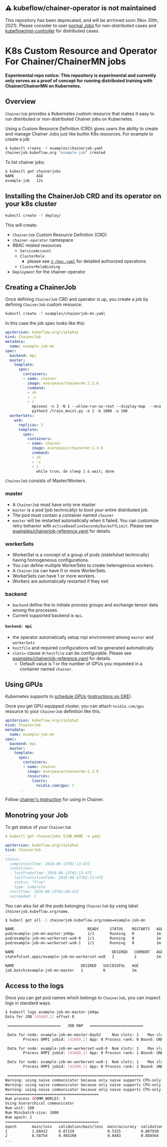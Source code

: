 ## :warning: **kubeflow/chainer-operator is not maintained**

This repository has been deprecated, and will be archived soon (Nov 30th, 2021). Please consider to user [normal Jobs](https://kubernetes.io/docs/tasks/job/) for non-distributed cases and [kubeflow/mpi-controller](https://github.com/kubeflow/mpi-operator) for distributed cases.

# K8s Custom Resource and Operator For Chainer/ChainerMN jobs

__Experimental repo notice: This repository is experimental and currently only serves as a proof of concept for running distributed training with Chainer/ChainerMN on Kubernetes.__

## Overview

`ChainerJob` provides a Kubernetes custom resource that makes it easy to run distributed or non-distributed Chainer jobs on Kubernetes.

Using a Custom Resource Definition (CRD) gives users the ability to create and manage Chainer Jobs just like builtin K8s resources. For example to create a job

```bash
$ kubectl create -f examples/chainerjob.yaml
chainerjob.kubeflow.org "example-job" created
```

To list chainer jobs:

```bash
$ kubectl get chainerjobs
NAME          AGE
example-job   12s
```

## Installing the ChainerJob CRD and its operator on your k8s cluster

```bash
kubectl create -f deploy/
```

This will create:

- `ChainerJob` Custom Resource Definition (CRD)
- `chainer-operator` namespace
- RBAC related resources
  - `ServiceAccount`
  - `ClusterRole`
    - please see [`2-rbac.yaml`](deploy/2-rbac.yaml) for detailed authorized operations
  - `ClusterRoleBinding`
- `Deployment` for the chainer-operator

## Creating a ChainerJob

Once defining `ChainerJob` CRD and operator is up, you create a job by defining `ChainerJob` custom resource.

```bash
kubectl create -f examples/chainerjob-mn.yaml
```

In this case the job spec looks like this:

```yaml
apiVersion: kubeflow.org/v1alpha1
kind: ChainerJob
metadata:
  name: example-job-mn
spec:
  backend: mpi
  master:
    template:
      spec:
        containers:
        - name: chainer
          image: everpeace/chainermn:1.3.0
          command:
          - sh
          - -c
          - |
            mpiexec -n 3 -N 1 --allow-run-as-root --display-map  --mca mpi_cuda_support 0 \
            python3 /train_mnist.py -e 2 -b 1000 -u 100
  workerSets:
    ws0:
      replicas: 2
      template:
        spec:
          containers:
          - name: chainer
            image: everpeace/chainermn:1.3.0
            command:
            - sh
            - -c
            - |
              while true; do sleep 1 & wait; done
```

`ChainerJob` consists of Master/Workers.

### master

- A `ChainerJob` must have only one master
- `master` is a pod (job technically) to boot your entire distributed job.
- The pod must contain a container named `chainer`
- `master` will be restarted automatically when it failed.  You can customize retry behavior with `activeDeadlineSeconds`/`backoffLimit`.  Please see [examples/chainerjob-reference.yaml](examples/chainerjob-reference.yaml) for details.

### workerSets

- WorkerSet is a concept of a group of pods (statefulset technically) having homogeneous configurations.
- You can define multiple WorkerSets to create heterogenous workers.
- A `ChainerJob` can have 0 or more WorkerSets.
- WorkerSets can have 1 or more workers.
- Workers are automatically restarted if they exit

### backend

- `backend` define the to initiate process groups and exchange tensor data among the processes.  
- Current supported backend is `mpi`.

#### `backend: mpi`

- the operator automatically setup mpi environment among `master` and `workerSets`
- `hostfile` and required configurations will be generated automatically
- `slots=` clause in `hostfile` can be configurable.  Please see [examples/chainerjob-reference.yaml](examples/chainerjob-reference.yaml) for details.
  - Default value is 1 or the number of GPUs you requested in a container named `chainer`.

## Using GPUs

Kubernetes supports to [schedule GPUs](https://kubernetes.io/docs/tasks/manage-gpus/scheduling-gpus/) ([instructions on GKE](https://cloud.google.com/kubernetes-engine/docs/concepts/gpus)).

Once you get GPU equipped cluster, you can attach `nvidia.com/gpu` resource to your `ChainerJob` definition like this.

```yaml
apiVersion: kubeflow.org/v1alpha1
kind: ChainerJob
metadata:
  name: example-job-mn
spec:
  backend: mpi
  master:
    template:
      spec:
        containers:
        - name: chainer
          image: everpeace/chainermn:1.3.0
          resources:
            limits:
              nvidia.com/gpu: 1
      ...
```

Follow [chainer's instruction](https://docs.chainer.org/en/stable/guides/gpu.html) for using in Chainer.

## Monotring your Job

To get status of your `ChainerJob`

```yaml
$ kubectl get chainerjobs $JOB_NAME -o yaml

apiVersion: kubeflow.org/v1alpha1
kind: ChainerJob
...
status:
  completionTime: 2018-06-13T02:13:47Z
  conditions:
  - lastProbeTime: 2018-06-13T02:13:47Z
    lastTransitionTime: 2018-06-13T02:13:47Z
    status: "True"
    type: Complete
  startTime: 2018-06-13T02:04:47Z
  succeeded: 1
```

You can also list all the pods belonging `ChainerJob` by using label `chainerjob.kubeflow.org/name`.

```bash
$ kubecl get all -l chainerjob.kubeflow.org/name=example-job-mn

NAME                                 READY     STATUS    RESTARTS   AGE
pod/example-job-mn-master-jm9qw      1/1       Running   0          1m
pod/example-job-mn-workerset-ws0-0   1/1       Running   0          1m
pod/example-job-mn-workerset-ws0-1   1/1       Running   0          1m

NAME                                            DESIRED   CURRENT   AGE
statefulset.apps/example-job-mn-workerset-ws0   2         2         1m

NAME                              DESIRED   SUCCESSFUL   AGE
job.batch/example-job-mn-master   1         0            1m
```

## Access to the logs

Once you can get pod names which belongs to `ChainerJob`,  you can inspect logs in standard ways.

```bash
$ kubectl logs example-job-mn-master-jm9qw
Data for JOB [41689,1] offset 0

 ========================   JOB MAP   ========================

 Data for node: example-job-mn-master-8qvk2     Num slots: 1    Max slots: 0    Num procs: 1
        Process OMPI jobid: [41689,1] App: 0 Process rank: 0 Bound: UNBOUND

 Data for node: example-job-mn-workerset-ws0-0  Num slots: 1    Max slots: 0    Num procs: 1
        Process OMPI jobid: [41689,1] App: 0 Process rank: 1 Bound: UNBOUND

 Data for node: example-job-mn-workerset-ws0-1  Num slots: 1    Max slots: 0    Num procs: 1
        Process OMPI jobid: [41689,1] App: 0 Process rank: 2 Bound: UNBOUND

 =============================================================
Warning: using naive communicator because only naive supports CPU-only execution
Warning: using naive communicator because only naive supports CPU-only execution
Warning: using naive communicator because only naive supports CPU-only execution
==========================================
Num process (COMM_WORLD): 3
Using hierarchical communicator
Num unit: 100
Num Minibatch-size: 1000
Num epoch: 2
==========================================
epoch       main/loss   validation/main/loss  main/accuracy  validation/main/accuracy  elapsed_time
1           1.68413     0.87129               0.5325         0.807938                  10.3654
2           0.58754     0.403208              0.8483         0.884564                  16.4705
...
```

